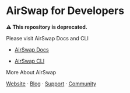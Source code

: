 # AirSwap for Developers

**:warning: This repository is deprecated.**

Please visit AirSwap Docs and CLI

- [AirSwap Docs](https://docs.airswap.io)

- [AirSwap CLI](https://github.com/airswap/airswap-cli)

More About AirSwap

[Website](https://www.airswap.io/) · [Blog](https://blog.airswap.io/) · [Support](https://support.airswap.io/) · [Community](https://chat.airswap.io/)
